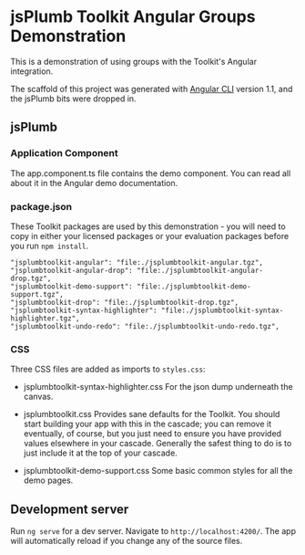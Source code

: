 # jsPlumb Toolkit Angular Groups Demonstration

This is a demonstration of using groups with the Toolkit's Angular integration.

The scaffold of this project was generated with [Angular CLI](https://github.com/angular/angular-cli) version 1.1, and the
jsPlumb bits were dropped in.

## jsPlumb 

### Application Component

The app.component.ts file contains the demo component. You can read all about it in the Angular demo documentation.

### package.json

These Toolkit packages are used by this demonstration - you will need to copy in either your licensed packages or your evaluation packages before you run `npm install`.

```
"jsplumbtoolkit-angular": "file:./jsplumbtoolkit-angular.tgz",
"jsplumbtoolkit-angular-drop": "file:./jsplumbtoolkit-angular-drop.tgz",
"jsplumbtoolkit-demo-support": "file:./jsplumbtoolkit-demo-support.tgz",
"jsplumbtoolkit-drop": "file:./jsplumbtoolkit-drop.tgz",
"jsplumbtoolkit-syntax-highlighter": "file:./jsplumbtoolkit-syntax-highlighter.tgz",
"jsplumbtoolkit-undo-redo": "file:./jsplumbtoolkit-undo-redo.tgz",
```

### CSS

Three CSS files are added as imports to `styles.css`:

- jsplumbtoolkit-syntax-highlighter.css     For the json dump underneath the canvas.

- jsplumbtoolkit.css   Provides sane defaults for the Toolkit. You should start building your app with this in the cascade; you can
remove it eventually, of course, but you just need to ensure you have provided values elsewhere in your cascade. Generally the safest thing to
do is to just include it at the top of your cascade.

- jsplumbtoolkit-demo-support.css   Some basic common styles for all the demo pages.



## Development server
Run `ng serve` for a dev server. Navigate to `http://localhost:4200/`. The app will automatically reload if you change any of the source files.

